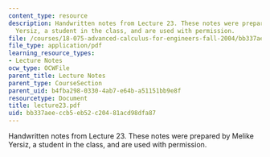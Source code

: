 ```yaml
---
content_type: resource
description: Handwritten notes from Lecture 23. These notes were prepared by Melike
  Yersiz, a student in the class, and are used with permission.
file: /courses/18-075-advanced-calculus-for-engineers-fall-2004/bb337aeeccb5eb52c20481acd98dfa87_lecture23.pdf
file_type: application/pdf
learning_resource_types:
- Lecture Notes
ocw_type: OCWFile
parent_title: Lecture Notes
parent_type: CourseSection
parent_uid: b4fba298-0330-4ab7-e64b-a51151bb9e8f
resourcetype: Document
title: lecture23.pdf
uid: bb337aee-ccb5-eb52-c204-81acd98dfa87
---
```

Handwritten notes from Lecture 23. These notes were prepared by Melike Yersiz, a student in the class, and are used with permission.

